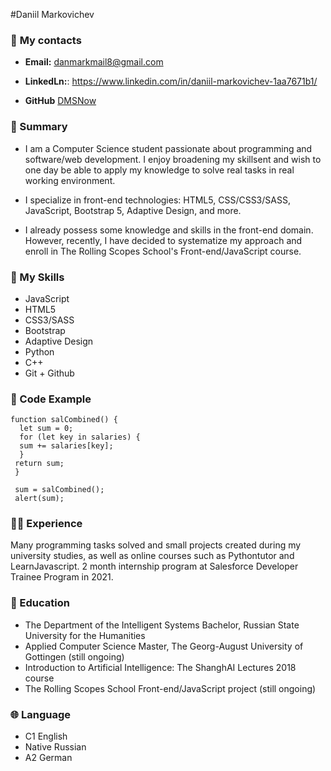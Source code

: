 #Daniil Markovichev

### 📧 **My contacts**

- **Email:** <danmarkmail8@gmail.com>

- **LinkedLn:**: <https://www.linkedin.com/in/daniil-markovichev-1aa7671b1/>

- **GitHub** [DMSNow](https://github.com/DMSNow)

### 👋 Summary

- I am a Computer Science student passionate about programming and software/web development. I enjoy broadening my skillsent and wish to one day be able to apply my knowledge to solve real tasks in real working environment. 

- I specialize in front-end technologies:
  HTML5,
  CSS/CSS3/SASS,
  JavaScript,
  Bootstrap 5, 
  Adaptive Design,
  and more.

- I already possess some knowledge and skills in the front-end domain. However, recently, I have decided to systematize my approach and enroll in The Rolling Scopes School's Front-end/JavaScript course.

### 🔧 My Skills

- JavaScript
- HTML5
- CSS3/SASS
- Bootstrap
- Adaptive Design
- Python
- C++
- Git + Github

### 📝 Code Example
```
function salCombined() {
  let sum = 0;
  for (let key in salaries) {
  sum += salaries[key];
  }
 return sum;
 }
 
 sum = salCombined();
 alert(sum);
```

### 👨‍💻 Experience

Many programming tasks solved and small projects created during my university studies, as well as online courses such as Pythontutor and LearnJavascript. 
2 month internship program at Salesforce Developer Trainee Program in 2021.

### 🏫 Education

- The Department of the Intelligent Systems Bachelor, Russian State University for the Humanities 
- Applied Computer Science Master, The Georg-August University of Gottingen (still ongoing)
- Introduction to Artificial Intelligence: The ShanghAI Lectures 2018 course
- The Rolling Scopes School Front-end/JavaScript project (still ongoing)

### 🌐 Language

- C1 English
- Native Russian
- A2 German